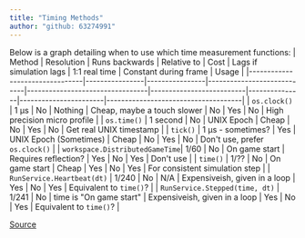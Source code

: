 ```yaml
---
title: "Timing Methods"
author: "github: 63274991"
---
```


Below is a graph detailing when to use which time measurement functions:
| Method | Resolution | Runs backwards | Relative to | Cost | Lags if simulation lags | 1:1 real time | Constant during frame | Usage |
|--------------------------------|----------------|----------------|----------------------------|---------------------------------|--------------------------|---------------|-----------------------|-------------------------------------|
| `os.clock()` | 1 µs | No | Nothing | Cheap, maybe a touch slower | No | Yes | No | High precision micro profile |
| `os.time()` | 1 second | No | UNIX Epoch | Cheap | No | Yes | No | Get real UNIX timestamp |
| `tick()` | 1 µs - sometimes? | Yes | UNIX Epoch (Sometimes) | Cheap | No | Yes | No | Don't use, prefer `os.clock()` |
| `workspace.DistributedGameTime`| 1/60 | No | On game start | Requires reflection? | Yes | No | Yes | Don't use |
| `time()` | 1/?? | No | On game start | Cheap | Yes | No | Yes | For consistent simulation step |
| `RunService.Heartbeat(dt)` | 1/240 | No | N/A | Expensiveish, given in a loop | Yes | No | Yes | Equivalent to `time()`? |
| `RunService.Stepped(time, dt)` | 1/241 | No | time is "On game start" | Expensiveish, given in a loop | Yes | No | Yes | Equivalent to `time()`? |

[Source](https://devforum.roblox.com/t/luau-recap-june-2020/632346/14?u=haotian2006)
